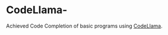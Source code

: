 # CodeLlama-

Achieved Code Completion of basic programs using [CodeLlama](https://huggingface.co/codellama/CodeLlama-7b-hf).
